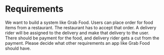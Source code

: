 # Requirements

We want to build a system like Grab Food. Users can place order for food items from a restaurant. The restaurant has to accept that order. A delivery rider will be assigned to the delivery and make that delivery to the user. There should be payment for the food, and delivery rider gets a cut from the payment. Please decide what other requirements an app like Grab Food should have.

